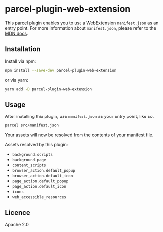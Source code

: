 # parcel-plugin-web-extension

This [parcel](https://github.com/parcel-bundler/parcel) plugin enables you to use a WebExtension `manifest.json` as an entry point. For more information about `manifest.json`, please refer to the [MDN docs](https://developer.mozilla.org/en-US/Add-ons/WebExtensions/manifest.json).

## Installation

Install via npm:
```sh
npm install --save-dev parcel-plugin-web-extension
```
or via yarn:
```sh
yarn add -D parcel-plugin-web-extension
```

## Usage

After installing this plugin, use `manifest.json` as your entry point, like so:
```sh
parcel src/manifest.json
```
Your assets will now be resolved from the contents of your manifest file.

Assets resolved by this plugin:
- `background.scripts`
- `background.page`
- `content_scripts`
- `browser_action.default_popup`
- `browser_action.default_icon`
- `page_action.default_popup`
- `page_action.default_icon`
- `icons`
- `web_accessible_resources`

## Licence

Apache 2.0
